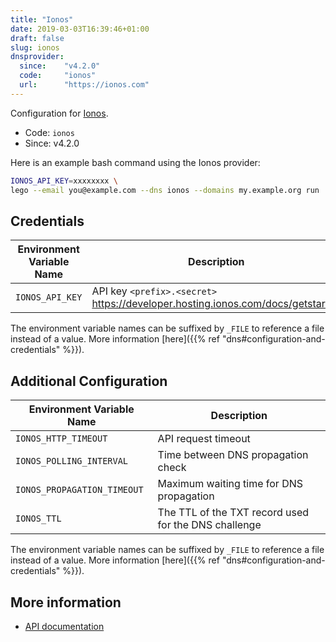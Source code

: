 ```yaml
---
title: "Ionos"
date: 2019-03-03T16:39:46+01:00
draft: false
slug: ionos
dnsprovider:
  since:    "v4.2.0"
  code:     "ionos"
  url:      "https://ionos.com"
---
```


<!-- THIS DOCUMENTATION IS AUTO-GENERATED. PLEASE DO NOT EDIT. -->
<!-- providers/dns/ionos/ionos.toml -->
<!-- THIS DOCUMENTATION IS AUTO-GENERATED. PLEASE DO NOT EDIT. -->


Configuration for [Ionos](https://ionos.com).


<!--more-->

- Code: `ionos`
- Since: v4.2.0


Here is an example bash command using the Ionos provider:

```bash
IONOS_API_KEY=xxxxxxxx \
lego --email you@example.com --dns ionos --domains my.example.org run
```




## Credentials

| Environment Variable Name | Description |
|-----------------------|-------------|
| `IONOS_API_KEY` | API key `<prefix>.<secret>` https://developer.hosting.ionos.com/docs/getstarted |

The environment variable names can be suffixed by `_FILE` to reference a file instead of a value.
More information [here]({{% ref "dns#configuration-and-credentials" %}}).


## Additional Configuration

| Environment Variable Name | Description |
|--------------------------------|-------------|
| `IONOS_HTTP_TIMEOUT` | API request timeout |
| `IONOS_POLLING_INTERVAL` | Time between DNS propagation check |
| `IONOS_PROPAGATION_TIMEOUT` | Maximum waiting time for DNS propagation |
| `IONOS_TTL` | The TTL of the TXT record used for the DNS challenge |

The environment variable names can be suffixed by `_FILE` to reference a file instead of a value.
More information [here]({{% ref "dns#configuration-and-credentials" %}}).




## More information

- [API documentation](https://developer.hosting.ionos.com/docs/dns)

<!-- THIS DOCUMENTATION IS AUTO-GENERATED. PLEASE DO NOT EDIT. -->
<!-- providers/dns/ionos/ionos.toml -->
<!-- THIS DOCUMENTATION IS AUTO-GENERATED. PLEASE DO NOT EDIT. -->
